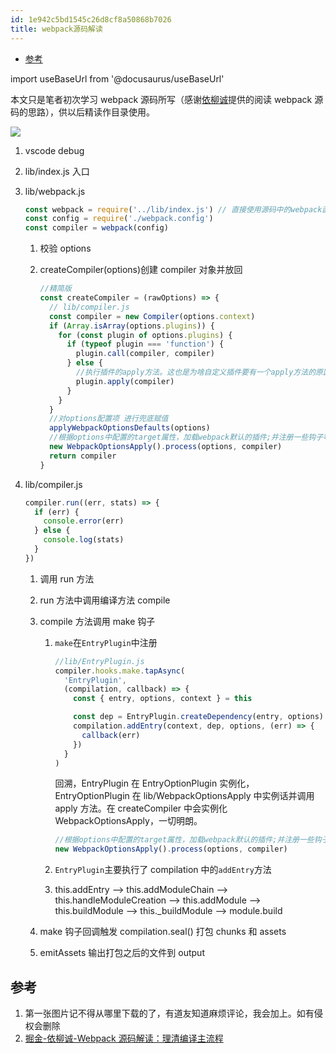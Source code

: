 ```yaml
---
id: 1e942c5bd1545c26d8cf8a50868b7026
title: webpack源码解读
---
```


<!-- START doctoc generated TOC please keep comment here to allow auto update -->
<!-- DON'T EDIT THIS SECTION, INSTEAD RE-RUN doctoc TO UPDATE -->

- [参考](#%E5%8F%82%E8%80%83)

<!-- END doctoc generated TOC please keep comment here to allow auto update -->

import useBaseUrl from '@docusaurus/useBaseUrl'

本文只是笔者初次学习 webpack 源码所写（感谢[依柳诚](https://juejin.im/user/57e1143479bc44610a4a9577)提供的阅读 webpack 源码的思路），供以后精读作目录使用。

<img src={useBaseUrl(img/webpack_process.jpg)}/>

1. vscode debug

2. lib/index.js 入口

3. lib/webpack.js

   ```js
   const webpack = require('../lib/index.js') // 直接使用源码中的webpack函数
   const config = require('./webpack.config')
   const compiler = webpack(config)
   ```

   1. 校验 options

   2. createCompiler(options)创建 compiler 对象并放回

      ```js
      //精简版
      const createCompiler = (rawOptions) => {
        // lib/compiler.js
        const compiler = new Compiler(options.context)
        if (Array.isArray(options.plugins)) {
          for (const plugin of options.plugins) {
            if (typeof plugin === 'function') {
              plugin.call(compiler, compiler)
            } else {
              //执行插件的apply方法。这也是为啥自定义插件要有一个apply方法的原因
              plugin.apply(compiler)
            }
          }
        }
        //对options配置项 进行兜底赋值
        applyWebpackOptionsDefaults(options)
        //根据options中配置的target属性，加载webpack默认的插件;并注册一些钩子等待后续调用
        new WebpackOptionsApply().process(options, compiler)
        return compiler
      }
      ```

4. lib/compiler.js

   ```js
   compiler.run((err, stats) => {
     if (err) {
       console.error(err)
     } else {
       console.log(stats)
     }
   })
   ```

   1. 调用 run 方法

   2. run 方法中调用编译方法 compile

   3. compile 方法调用 make 钩子

      1. `make`在`EntryPlugin`中注册

         ```js
         //lib/EntryPlugin.js
         compiler.hooks.make.tapAsync(
           'EntryPlugin',
           (compilation, callback) => {
             const { entry, options, context } = this

             const dep = EntryPlugin.createDependency(entry, options)
             compilation.addEntry(context, dep, options, (err) => {
               callback(err)
             })
           }
         )
         ```

         回溯，EntryPlugin 在 EntryOptionPlugin 实例化，EntryOptionPlugin 在 lib/WebpackOptionsApply 中实例话并调用 apply 方法。在 createCompiler 中会实例化 WebpackOptionsApply，一切明朗。

         ```js
         //根据options中配置的target属性，加载webpack默认的插件;并注册一些钩子等待后续调用
         new WebpackOptionsApply().process(options, compiler)
         ```

      2. `EntryPlugin`主要执行了 compilation 中的`addEntry`方法

      3. this.addEntry --> this.addModuleChain --> this.handleModuleCreation --> this.addModule --> this.buildModule --> this.\_buildModule --> module.build

   4. make 钩子回调触发 compilation.seal() 打包 chunks 和 assets

   5. emitAssets 输出打包之后的文件到 output

## 参考

1. 第一张图片记不得从哪里下载的了，有道友知道麻烦评论，我会加上。如有侵权会删除
2. [掘金-依柳诚-Webpack 源码解读：理清编译主流程](https://juejin.im/post/5dc01199f265da4d12067ebe)
